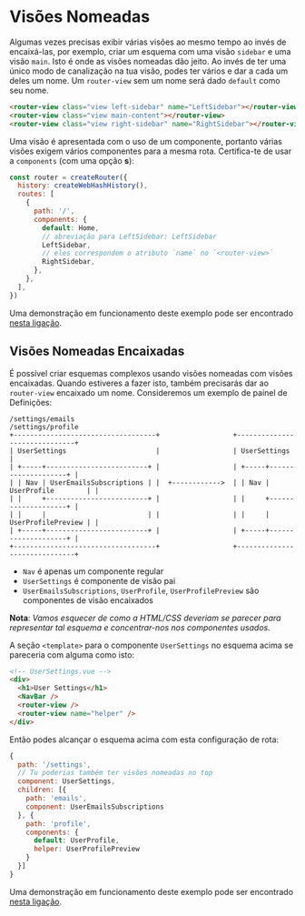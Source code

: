# Visões Nomeadas

<VueSchoolLink
  href="https://vueschool.io/lessons/vue-router-4-named-views"
  title="Aprenda como usar as visões nomeadas"
/>

Algumas vezes precisas exibir várias visões ao mesmo tempo ao invés de encaixá-las, por exemplo, criar um esquema com uma visão `sidebar` e uma visão `main`. Isto é onde as visões nomeadas dão jeito. Ao invés de ter uma único modo de canalização na tua visão, podes ter vários e dar a cada um deles um nome. Um `router-view` sem um nome será dado `default` como seu nome.

```html
<router-view class="view left-sidebar" name="LeftSidebar"></router-view>
<router-view class="view main-content"></router-view>
<router-view class="view right-sidebar" name="RightSidebar"></router-view>
```

Uma visão é apresentada com o uso de um componente, portanto várias visões exigem vários componentes para a mesma rota. Certifica-te de usar a `components` (com uma opção **s**):

```js
const router = createRouter({
  history: createWebHashHistory(),
  routes: [
    {
      path: '/',
      components: {
        default: Home,
        // abreviação para LeftSidebar: LeftSidebar
        LeftSidebar,
        // eles correspondem o atributo `name` no `<router-view>`
        RightSidebar,
      },
    },
  ],
})
```

Uma demonstração em funcionamento deste exemplo pode ser encontrado [nesta ligação](https://codesandbox.io/s/named-views-vue-router-4-examples-rd20l).

## Visões Nomeadas Encaixadas

É possível criar esquemas complexos usando visões nomeadas com visões encaixadas. Quando estiveres a fazer isto, também precisarás dar ao `router-view` encaixado um nome. Consideremos um exemplo de painel de Definições:

```
/settings/emails                                       /settings/profile
+-----------------------------------+                  +------------------------------+
| UserSettings                      |                  | UserSettings                 |
| +-----+-------------------------+ |                  | +-----+--------------------+ |
| | Nav | UserEmailsSubscriptions | |  +------------>  | | Nav | UserProfile        | |
| |     +-------------------------+ |                  | |     +--------------------+ |
| |     |                         | |                  | |     | UserProfilePreview | |
| +-----+-------------------------+ |                  | +-----+--------------------+ |
+-----------------------------------+                  +------------------------------+
```

- `Nav` é apenas um componente regular
- `UserSettings` é componente de visão pai
- `UserEmailsSubscriptions`, `UserProfile`, `UserProfilePreview` são componentes de visão encaixados

**Nota**: _Vamos esquecer de como a HTML/CSS deveriam se parecer para representar tal esquema e concentrar-nos nos componentes usados._

A seção `<template>` para o componente `UserSettings` no esquema acima se pareceria com alguma como isto:

```html
<!-- UserSettings.vue -->
<div>
  <h1>User Settings</h1>
  <NavBar />
  <router-view />
  <router-view name="helper" />
</div>
```

Então podes alcançar o esquema acima com esta configuração de rota:

```js
{
  path: '/settings',
  // Tu poderias também ter visões nomeadas no top
  component: UserSettings,
  children: [{
    path: 'emails',
    component: UserEmailsSubscriptions
  }, {
    path: 'profile',
    components: {
      default: UserProfile,
      helper: UserProfilePreview
    }
  }]
}
```

Uma demonstração em funcionamento deste exemplo pode ser encontrado [nesta ligação](https://codesandbox.io/s/nested-named-views-vue-router-4-examples-re9yl?&initialpath=%2Fsettings%2Femails).